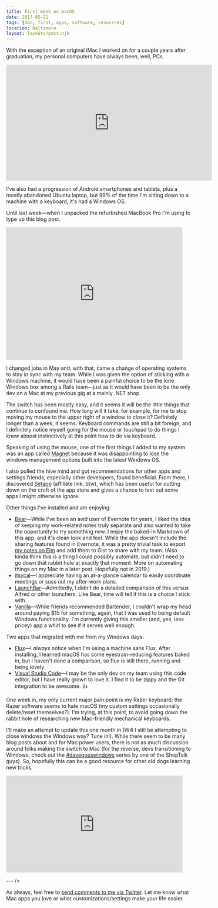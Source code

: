 ```yaml
---
title: First week on macOS
date: 2017-05-21
tags: [mac, first, apps, software, resources]
location: Baltimore
layout: layouts/post.njk
---
```


With the exception of an original iMac I worked on for a couple years after graduation, my personal computers have always been, well, PCs.

<div class="embed-container">
<iframe width="560" height="315" src="https://www.youtube.com/embed/e9Xd5bbw5aE?rel=0" frameborder="0" allowfullscreen></iframe>
</div>

I've also had a progression of Android smartphones and tablets, plus a mostly abandoned Ubuntu laptop, but 99% of the time I'm sitting down to a machine with a keyboard, it's had a Windows OS.

Until last week&mdash;when I unpacked the refurbished MacBook Pro I'm using to type up this blog post.

<div class="embed-container giphy">
<iframe src="https://giphy.com/embed/bAIDIZZuChp3a" width="480" height="360" frameBorder="0" class="giphy-embed" allowFullScreen></iframe>
</div>

I changed jobs in May and, with that, came a change of operating systems to stay in sync with my team. While I was given the option of sticking with a Windows machine, it would have been a painful choice to be the lone Windows box among a Rails team&mdash;just as it would have been to be the only dev on a Mac at my previous gig at a mainly .NET shop.

The switch has been mostly easy, and it seems it will be the little things that continue to confound me. How long will it take, for example, for me to stop moving my mouse to the upper right of a window to close it? Definitely longer than a week, it seems. Keyboard commands are still a bit foreign, and I definitely notice myself going for the mouse or touchpad to do things I knew almost instinctively at this point how to do via keyboard.

Speaking of using the mouse, one of the first things I added to my system was an app called [Magnet](https://itunes.apple.com/us/app/magnet/id441258766?mt=12) because it was disappointing to lose the windows management options built into the latest Windows OS.

I also polled the hive mind and got recommendations for other apps and settings friends, especially other developers, found beneficial. From there, I discovered [Setapp](https://go.setapp.com/invite/angelique1) (affiliate link, btw), which has been useful for cutting down on the cruft of the app store and gives a chance to test out some apps I might otherwise ignore.

Other things I've installed and am enjoying:

* [Bear](http://www.bear-writer.com/)&mdash;While I've been an avid user of Evernote for years, I liked the idea of keeping my work-related notes truly separate and also wanted to take the opportunity to try something new. I enjoy the baked-in Markdown of this app, and it's clean look and feel. While the app doesn't include the sharing features found in Evernote, it was a pretty trivial task to export [my notes on Elm](https://gist.github.com/angeliquejw/00199765483bbcebaf658f46aa464bfb) and add them to Gist to share with my team. (Also kinda think this is a thing I could possibly automate, but didn't need to go down that rabbit hole at exactly that moment. More on automating things on my Mac in a later post. Hopefully not in 2019.)
* [itsycal](https://www.mowglii.com/itsycal/)&mdash;I appreciate having an at-a-glance calendar to easily coordinate meetings or suss out my after-work plans.
* [LaunchBar](https://www.obdev.at/products/launchbar/)&mdash;Admittedly, I didn't do a detailed comparison of this versus Alfred or other launchers. Like Bear, time will tell if this is a choice I stick with.
* [Vanilla](http://matthewpalmer.net/vanilla/)&mdash;While friends recommended Bartender, I couldn't wrap my head around paying $15 for something, again, that I was used to being default Windows functionality. I'm currently giving this smaller (and, yes, less pricey) app a whirl to see if it serves well enough.

Two apps that migrated with me from my Windows days:

* [Flux](https://justgetflux.com/)&mdash;I *always* notice when I'm using a machine sans Flux. After installing, I learned macOS has some eyestrain-reducing features baked in, but I haven't done a comparison, so flux is still there, running and being lovely
* [Visual Studio Code](https://code.visualstudio.com/)&mdash;I may be the only dev on my team using this code editor, but I have really grown to love it. I find it to be zippy and the Git integration to be awesome. 👍

One week in, my only current major pain point is my Razer keyboard; the Razer software seems to hate macOS (my custom settings occasionally delete/reset themselves?). I'm trying, at this point, to avoid going down the rabbit hole of researching new Mac-friendly mechanical keyboards.

I'll make an attempt to update this one month in (Will I still be attempting to close windows the Windows way? Tune in!). While there seem to be many blog posts about and for Mac power users, there is not as much discussion around folks making the switch to Mac (for the reverse, devs transitioning to Windows, check out the [#davegoeswindows](http://daverupert.com/tag/davegoeswindows) series by one of the ShopTalk guys). So, hopefully this can be a good resource for other old dogs learning new tricks.

<div class="embed-container giphy">
<iframe src="https://giphy.com/embed/kNjoM9UQUX612" width="480" height="263" frameBorder="0" class="giphy-embed" allowFullScreen></iframe>
</div>

--- />

As always, feel free to [send comments to me via Twitter](https://twitter.com/intent/tweet?screen_name=messypixels). Let me know what Mac apps you love or what customizations/settings make your life easier.
